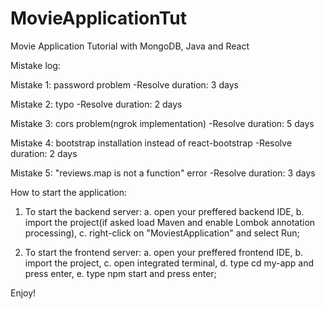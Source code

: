 # MovieApplicationTut
 Movie Application Tutorial with MongoDB, Java and React

Mistake log:

Mistake 1: password problem
-Resolve duration: 3 days

Mistake 2: typo
-Resolve duration: 2 days

Mistake 3: cors problem(ngrok implementation)
-Resolve duration: 5 days

Mistake 4: bootstrap installation instead of react-bootstrap
-Resolve duration: 2 days

Mistake 5: "reviews.map is not a function" error
-Resolve duration: 3 days


How to start the application:

1. To start the backend server:
 a. open your preffered backend IDE,
 b. import the project(if asked load Maven and enable Lombok annotation processing),
 c. right-click on "MoviestApplication" and select Run;
 
2. To start the frontend server:
 a. open your preffered frontend IDE,
 b. import the project,
 c. open integrated terminal,
 d. type cd my-app and press enter,
 e. type npm start and press enter;
 
Enjoy!
